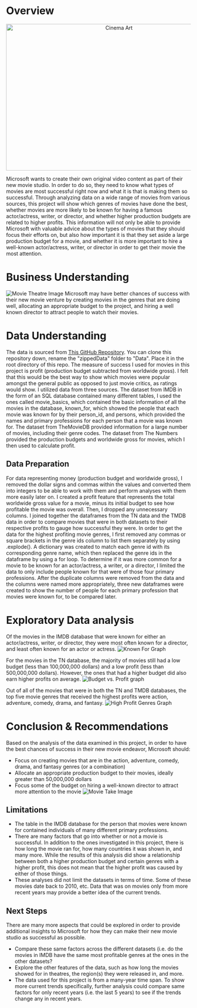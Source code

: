 # Overview

<img src="Images/cinema-art.jpg" alt="Cinema Art" Style="height: 400px; width: 600px; text-align: center;">
     
   Microsoft wants to create their own original video content as part of their new movie studio. In order to do so, they need to know what types of movies are most successful right now and what it is that is making them so successful. Through analyzing data on a wide range of movies from various sources, this project will show which genres of movies have done the best, whether movies are more likely to be known for having a famous actor/actress, writer, or director, and whether higher production budgets are related to higher profits. This information will not only be able to provide Microsoft with valuable advice about the types of movies that they should focus their efforts on, but also how important it is that they set aside a large production budget for a movie, and whether it is more important to hire a well-known actor/actress, writer, or director in order to get their movie the most attention.

# Business Understanding

![Movie Theatre Image](Images/movie_theater_1400.jpg)
Microsoft may have better chances of success with their new movie venture by creating movies in the genres that are doing well, allocating an appropriate budget to the project, and hiring a well known director to attract people to watch their movies. 

# Data Understanding

The data is sourced from [This GitHub Repository](https://github.com/learn-co-curriculum/dsc-project-template/tree/template-mvp/zippedData). You can clone this repository down, rename the "zippedData" folder to "Data". Place it in the root directory of this repo.
The measure of success I used for movies in this project is profit (production budget subtracted from worldwide gross). I felt that this would be the best way to show which movies were popular amongst the general public as opposed to just movie critics, as ratings would show.
I utilized data from three sources. The dataset from IMDB in the form of an SQL database contained many different tables, I used the ones called movie_basics, which contained the basic information of all the movies in the database, known_for, which showed the people that each movie was known for by their person_id, and persons, which provided the names and primary professions for each person that a movie was known for. The dataset from TheMovieDB provided information for a large number of movies, including their genre codes. The dataset from The Numbers provided the production budgets and worldwide gross for movies, which I then used to calculate profit.

## Data Preparation

For data representing money (production budget and worldwide gross), I removed the dollar signs and commas within the values and converted them into integers to be able to work with them and perform analyses with them more easily later on. 
I created a profit feature that represents the total worldwide gross value for a movie, minus its initial budget to see how profitable the movie was overall. Then, I dropped any unnecessary columns.
I joined together the dataframes from the TN data and the TMDB data in order to compare movies that were in both datasets to their respective profits to gauge how successful they were.
In order to get the data for the highest profiting movie genres, I first removed any commas or square brackets in the genre ids column to list them separately by using .explode(). A dictionary was created to match each genre id with its corresponding genre name, which then replaced the genre ids in the dataframe by using a for loop.
To determine if it was more common for a movie to be known for an actor/actress, a writer, or a director, I limited the data to only include people known for that were of those four primary professions.
After the duplicate columns were removed from the data and the columns were named more appropriately, three new dataframes were created to show the number of people for each primary profession that movies were known for, to be compared later.


# Exploratory Data analysis

Of the movies in the IMDB database that were known for either an actor/actress, writer, or director, they were most often known for a director, and least often known for an actor or actress.
![Known For Graph](Images/highprofitgenres.png)

For the movies in the TN database, the majority of movies still had a low budget (less than 100,000,000 dollars) and a low profit (less than 500,000,000 dollars). However, the ones that had a higher budget did also earn higher profits on average.
![Budget vs. Profit graph](Images/highprofitgenres.png)

Out of all of the movies that were in both the TN and TMDB databases, the top five movie genres that received the highest profits were action, adventure, comedy, drama, and fantasy.
![High Profit Genres Graph](Images/highest_profit_genres.png)

# Conclusion & Recommendations

Based on the analysis of the data examined in this project, in order to have the best chances of success in their new movie endeavor, Microsoft should:
- Focus on creating movies that are in the action, adventure, comedy, drama, and fantasy genres (or a combination)
- Allocate an appropriate production budget to their movies, ideally greater than 50,000,000 dollars
- Focus some of the budget on hiring a well-known director to attract more attention to the movie
![Movie Take Image](Images/pexels.jpg)

## Limitations

- The table in the IMDB database for the person that movies were known for contained individuals of many different primary professions. 
- There are many factors that go into whether or not a movie is successful. In addition to the ones investigated in this project, there is how long the movie ran for, how many countries it was shown in, and many more. While the results of this analysis did show a relationship between both a higher production budget and certain genres with a higher profit, this does not mean that the higher profit was caused by either of those things. 
- These analyses did not limit the datasets in terms of time. Some of these movies date back to 2010, etc. Data that was on movies only from more recent years may provide a better idea of the current trends.

## Next Steps 
There are many more aspects that could be explored in order to provide additional insights to Microsoft for how they can make their new movie studio as successful as possible.
- Compare these same factors across the different datasets (i.e. do the movies in IMDB have the same most profitable genres at the ones in the other datasets?
- Explore the other features of the data, such as how long the movies showed for in theatres, the region(s) they were released in, and more.
- The data used for this project is from a many-year time span. To show more current trends specifically, further analysis could compare same factors for only recent years (i.e. the last 5 years) to see if the trends change any in recent years.